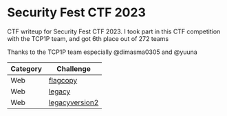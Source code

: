 # Security Fest CTF 2023
CTF writeup for Security Fest CTF 2023. I took part in this CTF competition with the TCP1P team, and got 6th place out of 272 teams

Thanks to the TCP1P team especially @dimasma0305 and @yuuna

| Category | Challenge |
| --- | --- |
| Web | [flagcopy](/Security%20Fest%20CTF%202023/flagcopy/)
| Web | [legacy](/Security%20Fest%20CTF%202023/legacy/)
| Web | [legacyversion2](/Security%20Fest%20CTF%202023/legacyversion2/)